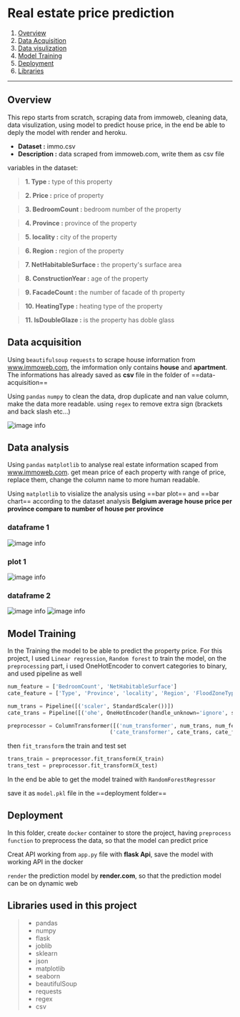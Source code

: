 # Real estate price prediction

1. [Overview](#overview)
2. [Data Acquisition](#data-acquisition)
3. [Data visulization](#data-visulization)
4. [Model Training](#model-training)
5. [Deployment](#deployment)
5. [Libraries](#libraries-used-in-this-project)

---

## Overview

This repo starts from scratch, scraping data from immoweb, cleaning data, data visulization, using model to predict house price, in the end be able to deply the model with render and heroku.

- **Dataset :** immo.csv
- **Description :** data scraped from immoweb.com, write them as csv file

variables in the dataset:

> **1. Type :** type of this property

> **2. Price :** price of property

> **3. BedroomCount :** bedroom number of the property

> **4. Province :** province of the property

> **5. locality :** city of the property

> **6. Region :** region of the property

> **7. NetHabitableSurface :** the property's surface area

> **8. ConstructionYear :** age of the property

> **9. FacadeCount :** the number of facade of th property

> **10. HeatingType :** heating type of the property

> **11. IsDoubleGlaze :** is the property has doble glass

## Data acquisition

Using `beautifulsoup` `requests` to scrape house information from www.immoweb.com, the imformation only contains **house** and **apartment**. The informations has already saved as **csv** file in the folder of ==data-acquisition==

Using `pandas` `numpy` to clean the data, drop duplicate and nan value column, make the data more readable. using `regex` to remove extra sign (brackets and back slash etc...)

![image info](/assets/data-clearn.jpg)

## Data analysis

Using `pandas` `matplotlib` to analyse real estate information scaped from www.immoweb.com. get mean price of each property with range of price, replace them, change the column name to more human readable.

Using `matplotlib` to visialize the analysis using ==bar plot== and ==bar chart== according to the dataset
analysis **Belgium average house price per province compare to number of house per province**

### dataframe 1

![image info](/assets/chart.jpg)

### plot 1

![image info](/assets/bar-plot.jpg)

### dataframe 2

![image info](/assets/dataset2.jpg)
![image info](/assets/plot2.jpg)

## Model Training

In the
Training the model to be able to predict the property price. For this project, I used `Linear regression`, `Random forest` to train the model, on the `preprocessing` part, i used OneHotEncoder to convert categories to binary, and used pipeline as well

```python
num_feature = ['BedroomCount', 'NetHabitableSurface']
cate_feature = ['Type', 'Province', 'locality', 'Region', 'FloodZoneType', 'HeatingType', 'KitchekType']

num_trans = Pipeline([('scaler', StandardScaler())])
cate_trans = Pipeline([('ohe', OneHotEncoder(handle_unknown='ignore', sparse=False))])

preprocessor = ColumnTransformer([('num_transformer', num_trans, num_feature),
                                ('cate_transformer', cate_trans, cate_feature)])
```

then `fit_transform` the train and test set

```python
trans_train = preprocessor.fit_transform(X_train)
trans_test = preprocessor.fit_transform(X_test)
```

In the end be able to get the model trained with `RandomForestRegressor`

save it as `model.pkl` file in the  ==deployment folder==

## Deployment

In this folder, create `docker` container to store the project, having `preprocess function` to preprocess the data, so that the model can predict price

Creat API working from `app.py` file with **flask Api**, save the model with working API in the docker

`render` the prediction model by **render.com**, so that the prediction model can be on dynamic web

## Libraries used in this project
>
> - pandas
> - numpy
> - flask
> - joblib
> - sklearn
> - json
> - matplotlib
> - seaborn
> - beautifulSoup
> - requests
> - regex
> - csv
